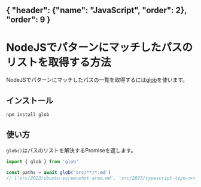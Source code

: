 { "header": {"name": "JavaScript", "order": 2}, "order": 9 }
---
# NodeJSでパターンにマッチしたパスのリストを取得する方法

NodeJSでパターンにマッチしたパスの一覧を取得するには[glob](https://github.com/isaacs/node-glob)を使います。

## インストール

```sh
npm install glob
```

## 使い方

`glob()`はパスのリストを解決するPromiseを返します。

```js
import { glob } from 'glob'

const paths = await glob('src/**/*.md')
// ['src/2023/ubuntu-screenshot-area.md', 'src/2023/typescript-type-one-of-object-values.md', ...]
```